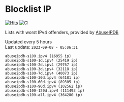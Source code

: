 # Blocklist IP

[![Hits](https://hits.seeyoufarm.com/api/count/incr/badge.svg?url=https%3A%2F%2Fgithub.com%2Fborestad%2Fblocklist-ip%2F&count_bg=%2379C83D&title_bg=%23555555&icon=&icon_color=%23E7E7E7&title=hits&edge_flat=false)](https://hits.seeyoufarm.com)  ![CI](https://img.shields.io/github/workflow/status/borestad/blocklist-ip/CI?style=flat-square)

Lists with worst IPv4 offenders, provided by [AbuseIPDB](https://www.abuseipdb.com/)

<!-- FOOTER-PLACEHOLDER -->
Updated every 5 hours<br>
Last update: `2023-09-08 - 05:06:31`
```
abuseipdb-s100.ipv4 (16955 ip)
abuseipdb-s100-1d.ipv4 (25419 ip)
abuseipdb-s100-2d.ipv4 (29767 ip)
abuseipdb-s100-3d.ipv4 (32118 ip)
abuseipdb-s100-7d.ipv4 (40073 ip)
abuseipdb-s100-30d.ipv4 (64181 ip)
abuseipdb-s100-60d.ipv4 (89305 ip)
abuseipdb-s100-90d.ipv4 (102562 ip)
abuseipdb-s100-120d.ipv4 (111493 ip)
abuseipdb-s100-all.ipv4 (364280 ip)
```
